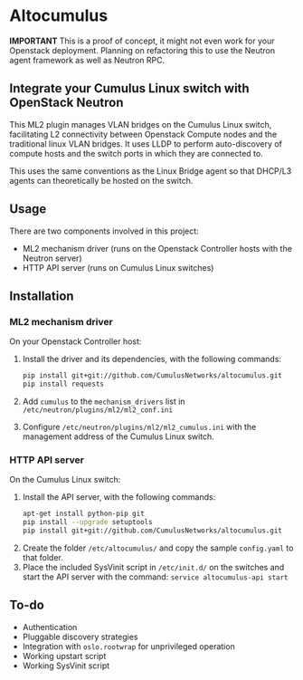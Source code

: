 # Altocumulus

**IMPORTANT** This is a proof of concept, it might not even work for your Openstack deployment. 
Planning on refactoring this to use the Neutron agent framework as well as Neutron RPC.

## Integrate your Cumulus Linux switch with OpenStack Neutron

This ML2 plugin manages VLAN bridges on the Cumulus Linux switch, facilitating L2 connectivity between Openstack Compute nodes and the traditional linux VLAN bridges. It uses LLDP to perform auto-discovery of compute hosts and the switch ports in which they are connected to.

This uses the same conventions as the Linux Bridge agent so that DHCP/L3 agents can theoretically be hosted on the switch.

## Usage

There are two components involved in this project:
* ML2 mechanism driver (runs on the Openstack Controller hosts with the Neutron server)
* HTTP API server (runs on Cumulus Linux switches)

## Installation
### ML2 mechanism driver
On your Openstack Controller host:
1. Install the driver and its dependencies, with the following commands:

    ```bash
    pip install git+git://github.com/CumulusNetworks/altocumulus.git
    pip install requests
    ```

2. Add `cumulus` to the `mechanism_drivers` list in `/etc/neutron/plugins/ml2/ml2_conf.ini`

3. Configure `/etc/neutron/plugins/ml2/ml2_cumulus.ini` with the management address of the Cumulus Linux switch.

### HTTP API server
On the Cumulus Linux switch:
1. Install the API server, with the following commands:
    ```bash
    apt-get install python-pip git
    pip install --upgrade setuptools
    pip install git+git://github.com/CumulusNetworks/altocumulus.git
    ```
2. Create the folder `/etc/altocumulus/` and copy the sample `config.yaml` to that folder.
3. Place the included SysVinit script in `/etc/init.d/` on the switches and start the API server with the command:
   `service altocumulus-api start`

## To-do
* Authentication
* Pluggable discovery strategies
* Integration with `oslo.rootwrap` for unprivileged operation
* Working upstart script
* Working SysVinit script
